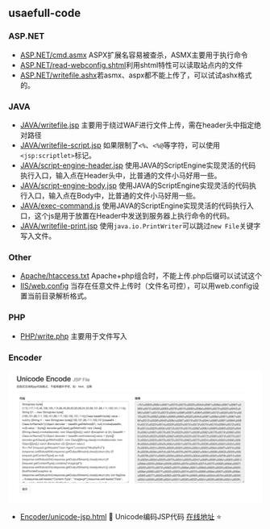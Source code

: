 ## usaefull-code

### ASP.NET

- [ASP.NET/cmd.asmx](./ASP.NET/cmd.asmx) ASPX扩展名容易被查杀，ASMX主要用于执行命令
- [ASP.NET/read-webconfig.shtml](./ASP.NET/read-webconfig.shtml)利用shtml特性可以读取站点内的文件
- [ASP.NET/writefile.ashx](./ASP.NET/writefile.ashx)若asmx、aspx都不能上传了，可以试试ashx格式的。

### JAVA

- [JAVA/writefile.jsp](./JAVA/writefile.jsp) 主要用于绕过WAF进行文件上传，需在header头中指定绝对路径
- [JAVA/writefile-script.jsp](./JAVA/writefile-script.jsp) 如果限制了`<%`、`<%@`等字符，可以使用`<jsp:scriptlet>`标记。
- [JAVA/script-engine-header.jsp](./JAVA/script-engine-header.jsp) 使用JAVA的ScriptEngine实现灵活的代码执行入口，输入点在Header头中，比普通的文件小马好用一些。
- [JAVA/script-engine-body.jsp](./JAVA/script-engine-body.jsp) 使用JAVA的ScriptEngine实现灵活的代码执行入口，输入点在Body中，比普通的文件小马好用一些。
- [JAVA/exec-command.js](./JAVA/exec-command.js) 使用JAVA的ScriptEngine实现灵活的代码执行入口，这个js是用于放置在Header中发送到服务器上执行命令的代码。
- [JAVA/writefile-print.jsp](./JAVA/writefile-print.jsp) 使用`java.io.PrintWriter`可以跳过`new File`关键字写入文件。

### Other

- [Apache/htaccess.txt](./Other/Apache/htaccess.txt) Apache+php组合时，不能上传.php后缀可以试试这个
- [IIS/web.config](./Other/IIS/web.config) 当存在任意文件上传时（文件名可控），可以用web.config设置当前目录解析格式。

### PHP

- [PHP/write.php](./PHP/write.php) 主要用于文件写入


### Encoder

![](./images/unicode-jsp.jpg)

- [Encoder/unicode-jsp.html](./Encoder/unicode-jsp.html) :ram: Unicode编码JSP代码 [在线地址](https://payloads.online/tools/unicode-jsp.html) :star:

